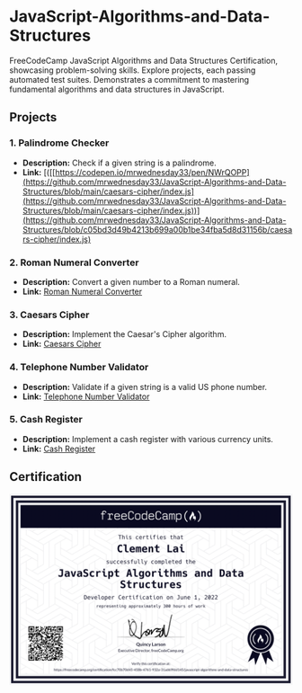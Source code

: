 # JavaScript-Algorithms-and-Data-Structures
FreeCodeCamp JavaScript Algorithms and Data Structures Certification, showcasing problem-solving skills. Explore projects, each passing automated test suites. Demonstrates a commitment to mastering fundamental algorithms and data structures in JavaScript.

## Projects

### 1. Palindrome Checker
- **Description:** Check if a given string is a palindrome.
- **Link:** [([[https://codepen.io/mrwednesday33/pen/NWrQOPP](https://github.com/mrwednesday33/JavaScript-Algorithms-and-Data-Structures/blob/main/caesars-cipher/index.js](https://github.com/mrwednesday33/JavaScript-Algorithms-and-Data-Structures/blob/main/caesars-cipher/index.js))](https://github.com/mrwednesday33/JavaScript-Algorithms-and-Data-Structures/blob/c05bd3d49b4213b699a00b1be34fba5d8d31156b/caesars-cipher/index.js)

### 2. Roman Numeral Converter
- **Description:** Convert a given number to a Roman numeral.
- **Link:** [Roman Numeral Converter](https://codepen.io/mrwednesday33/pen/rNJeOQw)

### 3. Caesars Cipher
- **Description:** Implement the Caesar's Cipher algorithm.
- **Link:** [Caesars Cipher](https://codepen.io/mrwednesday33/pen/poWgojQ)

### 4. Telephone Number Validator
- **Description:** Validate if a given string is a valid US phone number.
- **Link:** [Telephone Number Validator](https://codepen.io/mrwednesday33/pen/vYxBQPJ)

### 5. Cash Register
- **Description:** Implement a cash register with various currency units.
- **Link:** [Cash Register](https://codepen.io/mrwednesday33/pen/oNwwZpY)

## Certification
![Your Certification Photo](js.png)
